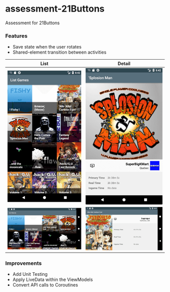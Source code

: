 # assessment-21Buttons
Assessment for 21Buttons

### Features

* Save state when the user rotates
* Shared-element transition between activities

| List          | Detail|
| ------------- | -----|
| ![](https://raw.githubusercontent.com/iroyo/assessment-21Buttons/master/images/portrait-list.png)|![](https://raw.githubusercontent.com/iroyo/assessment-21Buttons/master/images/portrait-detail.png)|
| ![](https://raw.githubusercontent.com/iroyo/assessment-21Buttons/master/images/landscape-list.png)|![](https://raw.githubusercontent.com/iroyo/assessment-21Buttons/master/images/landscape-detail.png)|

### Improvements
* Add Unit Testing
* Apply LiveData within the ViewModels
* Convert API calls to Coroutines
